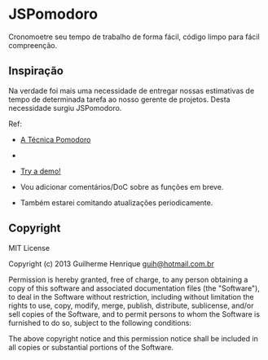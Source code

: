 JSPomodoro
========

Cronomoetre seu tempo de trabalho de forma fácil, código limpo para fácil compreenção.

Inspiração
----------

Na verdade foi mais uma necessidade de entregar nossas estimativas de tempo de determinada tarefa ao nosso gerente de projetos.
Desta necessidade surgiu JSPomodoro.

Ref:
* [A Técnica Pomodoro](http://www.pomodorotechnique.com/)
-
* [Try a demo!](http://guih.us/pomodoro/)

* Vou adicionar comentários/DoC sobre as funções em breve.
* Também estarei comitando atualizações periodicamente.

Copyright
---------

MIT License

Copyright (c) 2013 Guilherme Henrique <guih@hotmail.com.br>

Permission is hereby granted, free of charge, to any person obtaining a copy
of this software and associated documentation files (the "Software"), to deal
in the Software without restriction, including without limitation the rights
to use, copy, modify, merge, publish, distribute, sublicense, and/or sell
copies of the Software, and to permit persons to whom the Software is
furnished to do so, subject to the following conditions:

The above copyright notice and this permission notice shall be included in
all copies or substantial portions of the Software.
